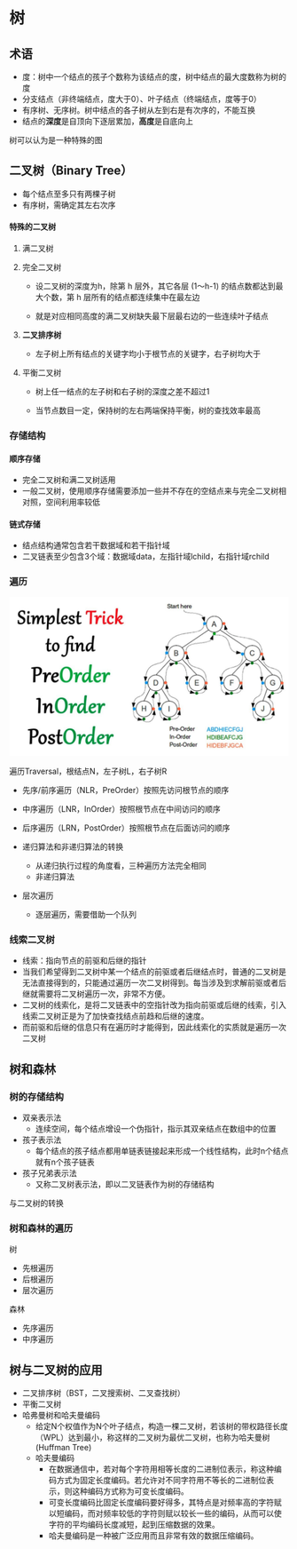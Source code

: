 # 树

## 术语

- 度：树中一个结点的孩子个数称为该结点的度，树中结点的最大度数称为树的度
- 分支结点（非终端结点，度大于0）、叶子结点（终端结点，度等于0）
- 有序树、无序树。树中结点的各子树从左到右是有次序的，不能互换
- 结点的**深度**是自顶向下逐层累加，**高度**是自底向上

树可以认为是一种特殊的图



## 二叉树（Binary Tree）

- 每个结点至多只有两棵子树
- 有序树，需确定其左右次序

#### 特殊的二叉树

1. 满二叉树

2. 完全二叉树

   - 设二叉树的深度为h，除第 h 层外，其它各层 (1～h-1) 的结点数都达到最大个数，第 h 层所有的结点都连续集中在最左边

   - 就是对应相同高度的满二叉树缺失最下层最右边的一些连续叶子结点

3. **二叉排序树**
   - 左子树上所有结点的关键字均小于根节点的关键字，右子树均大于

4. 平衡二叉树

   - 树上任一结点的左子树和右子树的深度之差不超过1

   - 当节点数目一定，保持树的左右两端保持平衡，树的查找效率最高



### 存储结构

#### 顺序存储

- 完全二叉树和满二叉树适用
- 一般二叉树，使用顺序存储需要添加一些并不存在的空结点来与完全二叉树相对照，空间利用率较低



#### 链式存储

- 结点结构通常包含若干数据域和若干指针域
- 二叉链表至少包含3个域：数据域data，左指针域lchild，右指针域rchild



### 遍历

![](https://raw.githubusercontent.com/lins403/assetsSpace/master/vuepress/img/tree_traverse.png)

遍历Traversal，根结点N，左子树L，右子树R

- 先序/前序遍历（NLR，PreOrder）按照先访问根节点的顺序
- 中序遍历（LNR，InOrder）按照根节点在中间访问的顺序
- 后序遍历（LRN，PostOrder）按照根节点在后面访问的顺序
- 递归算法和非递归算法的转换
  - 从递归执行过程的角度看，三种遍历方法完全相同
  - 非递归算法

- 层次遍历
  - 逐层遍历，需要借助一个队列



### 线索二叉树

- 线索：指向节点的前驱和后继的指针
- 当我们希望得到二叉树中某一个结点的前驱或者后继结点时，普通的二叉树是无法直接得到的，只能通过遍历一次二叉树得到。每当涉及到求解前驱或者后继就需要将二叉树遍历一次，非常不方便。
- 二叉树的线索化，是将二叉链表中的空指针改为指向前驱或后继的线索，引入线索二叉树正是为了加快查找结点前趋和后继的速度。
- 而前驱和后继的信息只有在遍历时才能得到，因此线索化的实质就是遍历一次二叉树



## 树和森林

### 树的存储结构

- 双亲表示法
  - 连续空间，每个结点增设一个伪指针，指示其双亲结点在数组中的位置
- 孩子表示法
  - 每个结点的孩子结点都用单链表链接起来形成一个线性结构，此时n个结点就有n个孩子链表
- 孩子兄弟表示法
  - 又称二叉树表示法，即以二叉链表作为树的存储结构

与二叉树的转换

### 树和森林的遍历

树

- 先根遍历
- 后根遍历
- 层次遍历



森林

- 先序遍历
- 中序遍历





## 树与二叉树的应用

- 二叉排序树（BST，二叉搜索树、二叉查找树）
- 平衡二叉树
- 哈弗曼树和哈夫曼编码
  - 给定N个权值作为N个叶子结点，构造一棵二叉树，若该树的带权路径长度（WPL）达到最小，称这样的二叉树为最优二叉树，也称为哈夫曼树(Huffman Tree)
  - 哈夫曼编码
    - 在数据通信中，若对每个字符用相等长度的二进制位表示，称这种编码方式为固定长度编码。若允许对不同字符用不等长的二进制位表示，则这种编码方式称为可变长度编码。
    - 可变长度编码比固定长度编码要好得多，其特点是对频率高的字符赋以短编码，而对频率较低的字符则赋以较长一些的编码，从而可以使字符的平均编码长度减短，起到压缩数据的效果。
    - 哈夫曼编码是一种被广泛应用而且非常有效的数据压缩编码。